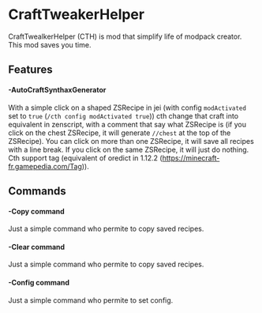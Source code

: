 # CraftTweakerHelper

CraftTwealkerHelper (CTH) is mod that simplify life of modpack creator. This mod saves you time.

## Features

#### -AutoCraftSynthaxGenerator

With a simple click on a shaped ZSRecipe in jei (with config `modActivated` set to `true` (`/cth config modActivated true`)) cth change that craft into equivalent in zenscript, with a comment that say what ZSRecipe is (if you click on the chest ZSRecipe, it will generate `//chest` at the top of the ZSRecipe).
You can click on more than one ZSRecipe, it will save all recipes with a line break. 
If you click on the same ZSRecipe, it will just do nothing.
Cth support tag (equivalent of oredict in 1.12.2 (https://minecraft-fr.gamepedia.com/Tag)).
## Commands

#### -Copy command
Just a simple command who permite to copy saved recipes.

#### -Clear command
Just a simple command who permite to copy saved recipes.

#### -Config command
Just a simple command who permite to set config.
